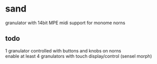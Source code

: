 # sand
granulator with 14bit MPE midi support for monome norns

## todo
1 granulator controlled with buttons and knobs on norns \
enable at least 4 granulators with touch display/control (sensel morph)
